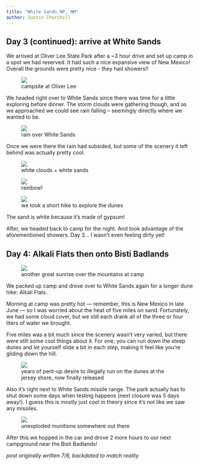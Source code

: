 ```yaml
---
title: "White Sands NP, NM"
author: Justin Churchill
---
```

## Day 3 (continued): arrive at White Sands

We arrived at Oliver Lee State Park after a ~3 hour drive and set up camp in a spot we had reserved. It had such a nice expansive view of New Mexico! Overall the grounds were pretty nice - they had showers!!

<figure>
    <img src="https://lh3.googleusercontent.com/pw/AM-JKLVlLuZfpebAVPS8W_LXWGgo_oddw9fQw7lZen4nw0h3yU8CEyk2Pr4Mz9bE4pTd3LJUz1K9tCJJzBb86WiLRngqzy5oPoeK0nB9lDZgsSs8WpWa0YUXSEXCzWsIoupHIHquONx7mDIftZLecxNfZ7ooNQ=w1862-h1396-no?authuser=0">
    <figcaption>campsite at Oliver Lee</figcaption>
</figure>

We headed right over to White Sands since there was time for a little exploring before dinner. The storm clouds were gathering though, and as we approached we could see rain falling – seemingly directly where we wanted to be.

<figure>
    <img src="https://lh3.googleusercontent.com/pw/AM-JKLUA_pYIK7OeB-C3KoXF-JosP7hmn_VBF8-1euZ8fmASG8WIZc8eRUTicsJ9DHp5YpPEy5cELJX7ztPimtZWx1pjC40iqOOxaDWWrrNWvpd9kJO5MgFO2BBZIwMi0aiOzQfQOqReCzqvHVAa5Ul9btGWlQ=w1862-h1396-no?authuser=0">
    <figcaption>rain over White Sands</figcaption>
</figure>

Once we were there the rain had subsided, but some of the scenery it left behind was actually pretty cool.

<figure>
    <img src="https://lh3.googleusercontent.com/pw/AM-JKLW3-Z0qfvXZWjAbyAbYANq5Xgxr5aK48zRm6w9pc5weRngM_k56dSA5KzFBLhN4UzvbzCevaG6LeyTKNysCiPFMq-HtMtjRmHKO4eLQTdiU7M0AxFJ_DCCKGMK3cXHG5yV_hzDoaTIEECam8UNgWuk2GQ=w1862-h1396-no?authuser=0">
    <figcaption>white clouds + white sands</figcaption>
</figure>

<figure>
    <img src="https://lh3.googleusercontent.com/pw/AM-JKLW_7tgWH98Hv0yTTRfoBcz9ZeUZaBpCa5wT281tX2eUOOO8xBhAthomrZAp59Of8H1D8LHZHnGqc2hzzR5ysscfYL5dP55Q9sfe36w90Nsdb2WafrDR4IUjsfHWTFajVnwybMug4ExZiHFfaZqGCW0IrQ=w1862-h1396-no?authuser=0">
    <figcaption>rainbow!</figcaption>
</figure>

<figure>
    <img src="https://lh3.googleusercontent.com/pw/AM-JKLUHwewJ_lRBy27HQomecCo1ytUUp4iqu4e9tAnSFGBIUTLmFrjsdChYsAUvrsMOwXkrOP_XAtMktQyhxmUSNMnl6UHo3Zl00oil9GsShviNGOIYj6f-OYJAJCt-wRjbpcbLCFEeG2XujRJmcF005SNJpg=w1862-h1396-no?authuser=0">
    <figcaption>we took a short hike to explore the dunes</figcaption>
</figure>


The sand is white because it’s made of gypsum!

After, we headed back to camp for the night. And took advantage of the aforementioned showers. Day 3… I wasn’t even feeling dirty yet!

## Day 4: Alkali Flats then onto Bisti Badlands

<pic of sunrise over mt>
<figure>
    <img src="https://lh3.googleusercontent.com/pw/AM-JKLXy0mZqcJMUxqBHd2eqSBCKm--5FPzZpb996Z1hUz7ai2Yc0Cf-1mMt5HC9FNR2mcIHy8PsSNT48wPNsf-h9ZrakxmVMvyn8NZYkc4jShrP-jVftRCVDNNtNw31sezAOvJbHzfvGrfSZQCX4-sstZklKw=w1862-h1396-no?authuser=0">
    <figcaption>another great sunrise over the mountains at camp</figcaption>
</figure>

We packed up camp and drove over to White Sands again for a longer dune hike: Alkali Flats.

Morning at camp was pretty hot — remember, this is New Mexico in late June — so I was worried about the heat of five miles on sand. Fortunately, we had some cloud cover, but we still each drank all of the three or four liters of water we brought.

Five miles was a bit much since the scenery wasn’t very varied, but there were still some cool things about it. For one, you can run down the steep dunes and let yourself slide a bit in each step, making it feel like you’re gliding down the hill.

<figure>
    <img src="https://lh3.googleusercontent.com/pw/AM-JKLXOei7qpwQW0of_esq1iWgr_FYW1yzCYAElx3HbVqMPhqdf0ML0n5ERzWP1pA7d2JPW45GZQsIpwvXM_v_wckvRjcmvWFflur5flX0_kxd_pvCLZOl_V7PzUXqPiuMV2SSa5HVgHu7MsqAleBbxQ8DIEQ=w1862-h1396-no?authuser=0">
    <figcaption>years of pent-up desire to illegally run on the dunes at the jersey shore, now finally released</figcaption>
</figure>

Also it’s right next to White Sands missile range. The park actually has to shut down some days when testing happens (next closure was 5 days away!). I guess this is mostly just cool in theory since it’s not like we saw any missiles.

<figure>
    <img src="https://lh3.googleusercontent.com/pw/AM-JKLV7z0ZVInxQwbHN35EHZ3yoIvqbwu_ongXZ50-pOtqsWyZudpwMK8dEmHKetYuQP4cE2nsRSVR7G28mdhHIepM3-VPev2Mc5-K5O0k6kxmDSzdRi-p5b8SG1tQvqFCX8CsX62waV5LO3GxvzOFIw6z0oQ=w1862-h1396-no?authuser=0">
    <figcaption>unexploded munitions somewhere out there</figcaption>
</figure>

After this we hopped in the car and drove 2 more hours to our next campground near the Bisti Badlands!

_post originally written 7/6, backdated to match reality_